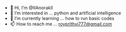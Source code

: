 - 👋 Hi, I’m @IIAnorakII
- 👀 I’m interested in ... python and artificial intelligence 
- 🌱 I’m currently learning ... how to run basic codes 
- 📫 How to reach me ... royprithvi777@gmail.com

<!---
IIAnorakII/IIAnorakII is a ✨ special ✨ repository because its `README.md` (this file) appears on your GitHub profile.
You can click the Preview link to take a look at your changes.
--->
